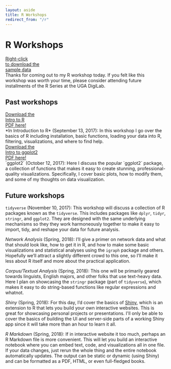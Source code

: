 ```yaml
---
layout: aside
title: R Workshops
redirect_from: "/r"
---
```


# R Workshops


<div class="biglink"><a href="/downloads/menu.csv" title="download data" class="nodot">Right-click<br />to download the<br/>sample data</a></div>
Thanks for coming out to my R workshop today. If you felt like this workshop was worth your time, please consider attending future installments of the R Series at the UGA DigiLab. 

## Past workshops

<div class="biglink"><a href="/downloads/170912-intro-to-r-handout.pdf" title="download PDF" class="nodot">Download the <br />Intro to R<br/>PDF here!</a></div>
*In Introduction to R* (September 13, 2017): In this workshop I go over the basics of R including installation, basic functions, loading your data into R, filtering, visualizations, and where to find help. 

<div class="biglink"><a href="/downloads/171012-ggplot2_handout.pdf" title="download PDF" class="nodot">Download the <br />Intro to ggplot2<br/>PDF here!</a></div>
`ggplot2` (October 12, 2017): Here I discuss the popular `ggplot2` package, a collection of functions that makes it easy to create stunning, professional-quality visualizations. Specifically, I cover basic plots, how to modify them, and some of my thoughts on data visualization.

## Future workshops

`tidyverse` (November 10, 2017): This workshop will discuss a collection of R packages known as the `tidyverse`. This includes packages like `dplyr`, `tidyr`, `stringr`, and `ggplot2`. They are designed with the same underlying mechanisms so they they work harmoneously together to make it easy to import, tidy, and reshape your data for future analysis.

*Network Analysis* (Spring, 2018): I’ll give a primer on network data and what that should look like, how to get it in R, and how to make some basic visualizations and statistical analyses using the `igraph` package and others. Hopefully we’ll attract a slightly different crowd to this one, so I’ll make it less about R itself and more about the practical application.

*Corpus/Textual Analysis* (Spring, 2018): This one will be primarily geared towards linguists, English majors, and other folks that use text-heavy data. Here I plan on showcasing the `stringr` package (part of `tidyverse`), which makes it easy to do string-based functions like regular expressions and whatnot.

*Shiny* (Spring, 2018): For this day, I’d cover the basics of [Shiny](shiny.rstudio.com), which is an extension to R that lets you build your own interactive websites. This is great for showcasing personal projects or presentations. I'll only be able to cover the basics of building the UI and server-side parts of a working Shiny app since it will take more than an hour to learn it all.

*R Markdown* (Spring, 2018): If in interactive website it too much, perhaps an R Markdown file is more convenient. This will let you build an interactive notebook where you can embed text, code, and visualizations all in one file. If your data changes, just rerun the whole thing and the entire notebook automatically updates. The output can be static or dynamic (using Shiny) and can be formatted as a PDF, HTML, or even full-fledged books.